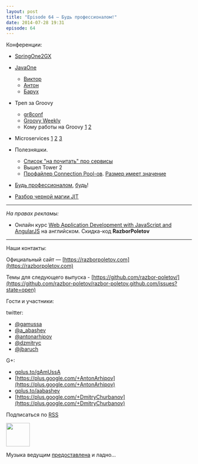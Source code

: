 ```yaml
---
layout: post
title: "Episode 64 — Будь профессионалом!"
date: 2014-07-28 19:31
episode: 64
---
```


Конференции:

* [SpringOne2GX](http://springone2gx.com)
* [JavaOne](https://www.oracle.com/javaone/index.html ) 
	* [Виктор](https://oracleus.activeevents.com/2014/connect/sessionDetail.ww?SESSION_ID=3503)
	* [Антон](https://oracleus.activeevents.com/2014/connect/sessionDetail.ww?SESSION_ID=1724)
	* [Барух](https://oracleus.activeevents.com/2014/connect/sessionDetail.ww?SESSION_ID=1752)

* Треп за Groovy
	* [gr8conf](http://gr8conf.us/#/)
	* [Groovy Weekly](http://appspot.us4.list-manage.com/subscribe?u=cb8b56e9d6a1cb1696cecc673&id=1a76961630)
	* Кому работы на Groovy [1](http://www.groovy.io/jobs/list) [2](http://www.indeed.com/jobtrends?q=groovy%2C+scala&l=)

* Microservices [1](http://microservices.io/patterns/microservices.html) [2](http://www.infoq.com/articles/microservices-intro) [3](http://highscalability.com/blog/2014/4/8/microservices-not-a-free-lunch.html)

* Полезняшки. 
	* [Список "на почитать" про сервисы](http://www.mattstine.com/microservices)
	* Вышел Tower 2
	* [Профайлер Connection Pool-ов](https://github.com/vladmihalcea/flexy-pool ). [Размер имеет значение](https://github.com/brettwooldridge/HikariCP/wiki/About-Pool-Sizing)
* [Будь профессионалом](http://philip.greenspun.com/ancient-history/professionalism-for-software-engineers), [будь](https://twitter.com/ValaAfshar/status/492869616272953344)!
* [Разбор черной магии JIT](http://zeroturnaround.com/rebellabs/why-it-rocks-to-finally-understand-java-jit-with-jitwatch/)

---

_На правах рекламы:_

* Онлайн курс [Web Application Development with JavaScript and AngularJS](http://www.eventbrite.com/e/web-application-development-with-javascript-and-angularjs-starts-sep-6-2014-tickets-12121418489?aff=eorg) на английском. Скидка-код **RazborPoletov**

---


Наши контакты:

Официальный сайт — [https://razborpoletov.com](https://razborpoletov.com)

Темы для следующего выпуска - [https://github.com/razbor-poletov/](https://github.com/razbor-poletov/razbor-poletov.github.com/issues?state=open)

Гости и участники:

twitter: 

 * [@gamussa](https://twitter.com/#!/gamussa)
 * [@a_abashev](https://twitter.com/#!/a_abashev)
 * [@antonarhipov](https://twitter.com/#!/antonarhipov)
 * [@dzmitryc ](https://twitter.com/#!/dzmitryc)
 * [@jbaruch](https://twitter.com/#!/jbaruch) 
 
G+:

 * [gplus.to/gAmUssA](http://gplus.to/gAmUssA) 
 * [https://plus.google.com/+AntonArhipov](https://plus.google.com/+AntonArhipov) 
 * [gplus.to/aabashev](http://gplus.to/aabashev) 
 * [https://plus.google.com/+DmitryChurbanov](https://plus.google.com/+DmitryChurbanov) 

<!-- player goes here-->

<audio preload="none">
   <source src="http://traffic.libsyn.com/razborpoletov/razbor_64.mp3" type="audio/mp3" />
   Your browser does not support the audio tag.
</audio>

Подписаться по [RSS](http://feeds.feedburner.com/razbor-podcast)

<!-- episode file link goes here-->
<a href="http://traffic.libsyn.com/razborpoletov/razbor_64.mp3" imageanchor="1" style="clear: left; margin-bottom: 1em; margin-left: auto; margin-right: 2em;"><img border="0" height="64" src="https://razborpoletov.com/images/mp3.png" width="64" /></a>

Музыка ведущим [предоставлена](http://www.audiobank.fm/single-music/27/111/More-And-Less/) и ладно...

